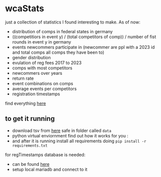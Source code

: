 # wcaStats

just a collection of statistics I found interesting to make. As of now:
- distribution of comps in federal states in germany
- ((competitiors in event y) / (total competitors of comp)) / number of fist rounds in event y in germany
- events newcommers participate in (newcommer are ppl with a 2023 id and total comps all comps they have been to)
- gender distribution
- evulation of reg fees 2017 to 2023
- comps with most competitors
- newcommers over years
- return rate
- event combinations on comps
- average events per competitors
- registration timestamps

find everything [here](https://pad.hacknang.de/s/stats_german_cubing_community#)
 

## to get it running

- download tsv from [here](https://www.worldcubeassociation.org/export/results) safe in folder called `data`
- python virtual enviornment find out how it works for you :
- and after it is running install all requirements doing ``pip install -r requirements.txt``

for regTimestamps database is needed:
- can be found [here](https://www.worldcubeassociation.org/wst/wca-developer-database-dump.zip)
- setup local mariadb and connect to it